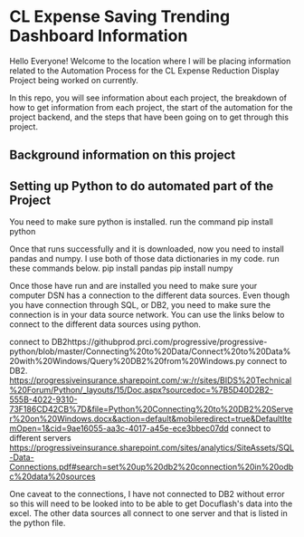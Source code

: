 # CL Expense Saving Trending Dashboard Information

Hello Everyone! Welcome to the location where I will be placing information related to the Automation Process for the CL Expense Reduction Display Project being worked on currently. 

In this repo, you will see information about each project, the breakdown of how to get information from each project, the start of the automation for the project backend, and the steps that have been going on to get through this project.

Background information on this project 
----------------------------------------

Setting up Python to do automated part of the Project
----------------------------------------------------
You need to make sure python is installed. 
run the command
pip install python

Once that runs successfully and it is downloaded, now you need to install pandas and numpy. I use both of those data dictionaries in my code. run these commands below.
pip install pandas
pip install numpy

Once those have run and are installed you need to make sure your computer DSN has a connection to the different data sources. Even though you have connection through SQL, or DB2, you need to make sure the connection is in your data source network. You can use the links below to connect to the different data sources using python. 

connect to DB2https://githubprod.prci.com/progressive/progressive-python/blob/master/Connecting%20to%20Data/Connect%20to%20Data%20with%20Windows/Query%20DB2%20from%20Windows.py
connect to DB2. https://progressiveinsurance.sharepoint.com/:w:/r/sites/BIDS%20Technical%20Forum/Python/_layouts/15/Doc.aspx?sourcedoc=%7B5D40D2B2-555B-4022-9310-73F186CD42CB%7D&file=Python%20Connecting%20to%20DB2%20Server%20on%20Windows.docx&action=default&mobileredirect=true&DefaultItemOpen=1&cid=9ae16055-aa3c-4017-a45e-ece3bbec07dd
connect to different servers https://progressiveinsurance.sharepoint.com/sites/analytics/SiteAssets/SQL-Data-Connections.pdf#search=set%20up%20db2%20connection%20in%20odbc%20data%20sources

One caveat to the connections, I have not connected to DB2 without error so this will need to be looked into to be able to get Docuflash's data into the excel. The other data sources all connect to one server and that is listed in the python file. 

